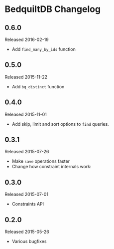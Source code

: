 # BedquiltDB Changelog

## 0.6.0

Released 2016-02-19

- Add `find_many_by_ids` function


## 0.5.0

Released 2015-11-22

- Add `bq_distinct` function


## 0.4.0

Released 2015-11-01

- Add skip, limit and sort options to `find` queries.


## 0.3.1

Released 2015-07-26

- Make `save` operations faster
- Change how constraint internals work:


## 0.3.0

Released 2015-07-01

- Constraints API


## 0.2.0

Released 2015-05-26

- Various bugfixes
